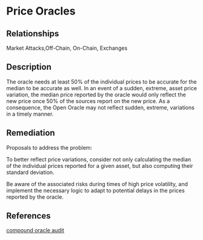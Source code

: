 # Price Oracles

## Relationships

Market Attacks,Off-Chain, On-Chain, Exchanges

## Description

The oracle needs at least 50% of the individual prices to be accurate for the median to be accurate as well. In an event of a sudden, extreme, asset price variation, the median price reported by the oracle would only reflect the new price once 50% of the sources report on the new price. As a consequence, the Open Oracle may not reflect sudden, extreme, variations in a timely manner.

## Remediation

Proposals to address the problem:

To better reflect price variations, consider not only calculating the median of the individual prices reported for a given asset, but also computing their standard deviation.

Be aware of the associated risks during times of high price volatility, and implement the necessary logic to adapt to potential delays in the prices reported by the oracle.

## References

[compound oracle audit](https://blog.openzeppelin.com/compound-open-oracle-audit/)
